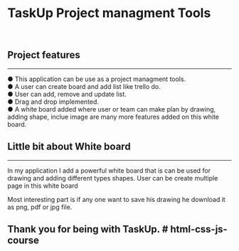 # TaskUp Project managment Tools


<br/>

## Project features
----------------------------

● This application can be use as a project managment tools. <br/>
● A user can create board and add list like trello do. <br/>
● User can add, remove and update list. <br/>
● Drag and drop implemented. <br/>
● A white board added where user or team can make plan by drawing, adding shape, inclue image are many more features added on this white board. <br/>

## Little bit about White board
---------------------------------
In my application I add a powerful white board that is can be used for drawing and adding different types shapes. User can be create multiple page in this white board

Most interesting part is if any one want to save his drawing he download it as png, pdf or jpg file.


## Thank you for being with TaskUp. #   h t m l - c s s - j s - c o u r s e 
 
 
